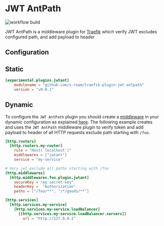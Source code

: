 # JWT AntPath

![workflow build](https://github.com/x-ream/traefik-plugin-jwt-antpath/workflows/go.yml/badge.svg)

JWT AntPath is a middleware plugin for [Traefik](https://github.com/x-ream/traefik) which verify JWT excludes configured path, and add payload to header

## Configuration

## Static

```toml
[experimental.plugins.jwtant]
    modulename = "github.com/x-ream/traefik-plugin-jwt-antpath"
    version = "v0.0.1"
```

## Dynamic

To configure the `JWT AntPath` plugin you should create a [middleware](https://docs.traefik.io/middlewares/overview/) in 
your dynamic configuration as explained [here](https://docs.traefik.io/middlewares/overview/). The following example creates
and uses the `JWT AntPath` middleware plugin to verify token and add payload to header of all HTTP requests exclude path starting with `/foo`. 

```toml
[http.routers]
  [http.routers.my-router]
    rule = "Host(`localhost`)"
    middlewares = ["jwtant"]
    service = "my-service"

# Very jwt exclude all paths starting with /foo
[http.middlewares]
  [http.middlewares.foo.plugin.jwtant]
    secureKey = "my-secret-key"
    headerKey =  "Authorization"  
    paths = ["/foo/**", "/*/goods/**"]

[http.services]
  [http.services.my-service]
    [http.services.my-service.loadBalancer]
      [[http.services.my-service.loadBalancer.servers]]
        url = "http://127.0.0.1"
```

